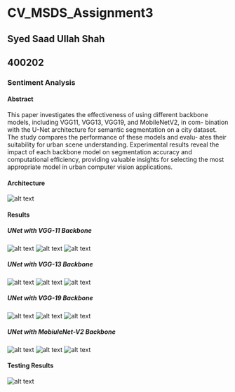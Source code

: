# CV_MSDS_Assignment3
## Syed Saad Ullah Shah
## 400202

### Sentiment Analysis

#### Abstract
This paper investigates the effectiveness of using different backbone
models, including VGG11, VGG13, VGG19, and MobileNetV2, in com-
bination with the U-Net architecture for semantic segmentation on a city
dataset. The study compares the performance of these models and evalu-
ates their suitability for urban scene understanding. Experimental results
reveal the impact of each backbone model on segmentation accuracy
and computational efficiency, providing valuable insights for selecting
the most appropriate model in urban computer vision applications.

#### Architecture
![alt text](./images/unet.png)

#### Results
##### UNet with VGG-11 Backbone
![alt text](./images/train_and_val_1.png)
![alt text](./images/train_and_val_loss.png)
![alt text](./images/train_and_val_miou.png)

##### UNet with VGG-13 Backbone
![alt text](./images/train_and_val_2.png)
![alt text](./images/train_and_val_loss2.png)
![alt text](./images/train_and_val_miou2.png)

##### UNet with VGG-19 Backbone
![alt text](./images/train_and_val_3.png)
![alt text](./images/train_and_val_loss3.png)
![alt text](./images/train_and_val_miou3.png)

##### UNet with MobiuleNet-V2 Backbone
![alt text](./images/train_and_val_4.png)
![alt text](./images/train_and_val_loss4.png)
![alt text](./images/train_and_val_miou4.png)

#### Testing Results
![alt text](./images/result1.png)
